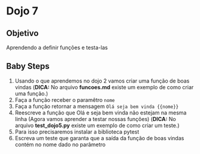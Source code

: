 # Dojo 7

## Objetivo
Aprendendo a definir funções e testa-las


## Baby Steps

1. Usando o que aprendemos no dojo 2 vamos criar uma função de boas vindas
 (**DICA:** No arquivo **funcoes.md** existe um exemplo de como criar uma função.) 
2. Faça a função receber o paramêtro `nome`
3. Faça a função retornar a mensagem `Olá seja bem vinda {{nome}}`
4. Reescreve a função que Olá e seja bem vinda não estejam na mesma linha
(Agora vamos aprender a testar nossas funções)
 (**DICA:** No arquivo **test_dojo5.py** existe um exemplo de como criar um teste.)
5. Para isso precisaremos instalar a biblioteca pytest
6. Escreva um teste que garanta que a saída da função de boas vindas contém no nome dado no parâmetro